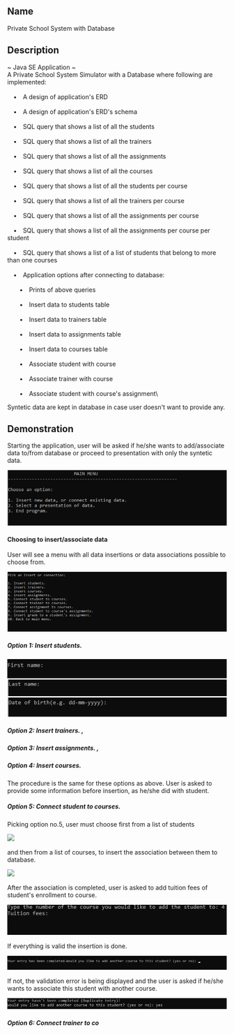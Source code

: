 
## Name

Private School System with Database

## Description

~ Java SE Application ~\
A Private School System Simulator with a Database where following are implemented:\
\
&emsp;&#8226;&emsp;A design of application's ERD\
\
&emsp;&#8226;&emsp;A design of application's ERD's schema\
\
&emsp;&#8226;&emsp;SQL query that shows a list of all the students\
\
&emsp;&#8226;&emsp;SQL query that shows a list of all the trainers\
\
&emsp;&#8226;&emsp;SQL query that shows a list of all the assignments\
\
&emsp;&#8226;&emsp;SQL query that shows a list of all the courses\
\
&emsp;&#8226;&emsp;SQL query that shows a list of all the students per course\
\
&emsp;&#8226;&emsp;SQL query that shows a list of all the trainers per course\
\
&emsp;&#8226;&emsp;SQL query that shows a list of all the assignments per course\
\
&emsp;&#8226;&emsp;SQL query that shows a list of all the assignments per course per student\
\
&emsp;&#8226;&emsp;SQL query that shows a list of a list of students that belong to more than one courses\
\
&emsp;&#8226;&emsp;Application options after connecting to database:\
\
&emsp;&emsp;&#8226;&emsp;Prints of above queries\
\
&emsp;&emsp;&#8226;&emsp;Insert data to students table\
\
&emsp;&emsp;&#8226;&emsp;Insert data to trainers table\
\
&emsp;&emsp;&#8226;&emsp;Insert data to assignments table\
\
&emsp;&emsp;&#8226;&emsp;Insert data to courses table\
\
&emsp;&emsp;&#8226;&emsp;Associate student with course\
\
&emsp;&emsp;&#8226;&emsp;Associate trainer with course\
\
&emsp;&emsp;&#8226;&emsp;Associate student with course's assignment\

Syntetic data are kept in database in case user doesn't want to provide any.

## Demonstration

Starting the application, user will be asked if he/she wants to add/associate data to/from database or proceed to presentation with only the syntetic data.

<img src="screenshots/main-menu.PNG" />

#### Choosing to insert/associate data

User will see a menu with all data insertions or data associations possible to choose from.

<img src="screenshots/insert-or-connect-data-menu.PNG" />

##### Option 1: Insert students.

<img src="screenshots/student-first-name.PNG" />

<img src="screenshots/student-last-name.PNG" />

<img src="screenshots/student-date-of-birth.PNG" />

##### Option 2: Insert trainers. ,
##### Option 3: Insert assignments. ,
##### Option 4: Insert courses.

The procedure is the same for these options as above. User is asked to provide some information before insertion, as he/she did with student.

##### Option 5: Connect student to courses.

Picking option no.5, user must choose first from a list of students

<img src="screenshots/connect-student-to-course-students-list" />

and then from a list of courses, to insert the association between them to database.

<img src="screenshots/connect-student-to-course-courses-list" />

After the association is completed, user is asked to add tuition fees of student's enrollment to course.

<img src="screenshots/tuition-fees.PNG" />

If everything is valid the insertion is done.

<img src="screenshots/student-course-completion.PNG" />

If not, the validation error is being displayed and the user is asked if he/she wants to associate this student with another course.

<img src="screenshots/student-course-validation.PNG" />

##### Option 6: Connect trainer to co
